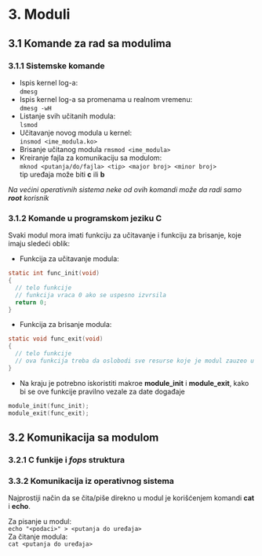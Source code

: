 # 3. Moduli

## 3.1 Komande za rad sa modulima

### 3.1.1 Sistemske komande

- Ispis kernel log-a:  
`dmesg`
- Ispis kernel log-a sa promenama u realnom vremenu:  
`dmesg -wH`
- Listanje svih učitanih modula:  
`lsmod`
- Učitavanje novog modula u kernel:  
`insmod <ime_modula.ko>`
- Brisanje učitanog modula
`rmsmod <ime_modula>`
- Kreiranje fajla za komunikaciju sa modulom:  
`mknod <putanja/do/fajla> <tip> <major broj> <minor broj>`  
tip uređaja može biti **c** ili **b**

*Na većini operativnih sistema neke od ovih komandi može da radi samo **root** korisnik*

### 3.1.2 Komande u programskom jeziku C
Svaki modul mora imati funkciju za učitavanje i funkciju za brisanje, koje imaju sledeći oblik:
- Funkcija za učitavanje modula:
```c
static int func_init(void)
{
  // telo funkcije
  // funkcija vraca 0 ako se uspesno izvrsila
  return 0;
}
```
- Funkcija za brisanje modula:
```c
static void func_exit(void)
{
  // telo funkcije
  // ova funkcija treba da oslobodi sve resurse koje je modul zauzeo u toku svog izvršavanja
}

```
- Na kraju je potrebno iskoristiti makroe **module_init** i **module_exit**, kako bi se ove funkcije pravilno vezale za date događaje
```c
module_init(func_init);
module_exit(func_exit);
```

## 3.2 Komunikacija sa modulom

### 3.2.1 C funkije i *fops* struktura

### 3.3.2 Komunikacija iz operativnog sistema
Najprostiji način da se čita/piše direkno u modul je korišćenjem komandi **cat** i **echo**.

Za pisanje u modul:  
`echo "<podaci>" > <putanja do uređaja>`  
Za čitanje modula:  
`cat <putanja do uređaja>`


